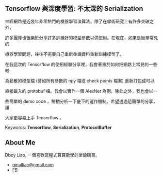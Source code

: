 ## Tensorflow 與深度學習: 不太深的 Serialization

神經網路是近幾年非常熱門的機器學習演算法，除了在學術研究上有許多突破之外，

許多團隊也很樂於分享許多訓練好的模型參數以供使用。在現在，如果是簡單常見的

機器學習問題，往往不需要自己重新準備資料重新訓練模型了。


在我這次的 Tensorflow 的使用經驗分享裡，我會著重於如何把網路上常見的一些較

為鬆散的模型檔 (譬如所有參數的 npy 檔或 check points 檔案) 重新打包成可以

直接載入的 protobuf 檔。我會以實作一個 AlexNet 為例。除此之外，我也會以一

些簡單的 demo code ，稍稍分析一下底下的運作機制。希望透過這簡單的分享，讓

大家更容易上手 Tensorflow 。


Keywords: **Tensorflow**, **Serialization**, **ProtocolBuffer**


## About Me

Dboy Liao, 一個喜歡寫程式算算數學的業餘碼農。

- <qmalliao@gmail.com>
- [FB](https://www.facebook.com/dboyliao)

